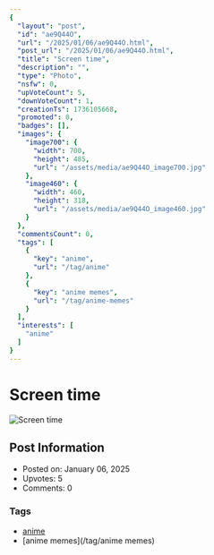 ```yaml
---
{
  "layout": "post",
  "id": "ae9Q44O",
  "url": "/2025/01/06/ae9Q44O.html",
  "post_url": "/2025/01/06/ae9Q44O.html",
  "title": "Screen time",
  "description": "",
  "type": "Photo",
  "nsfw": 0,
  "upVoteCount": 5,
  "downVoteCount": 1,
  "creationTs": 1736105668,
  "promoted": 0,
  "badges": [],
  "images": {
    "image700": {
      "width": 700,
      "height": 485,
      "url": "/assets/media/ae9Q44O_image700.jpg"
    },
    "image460": {
      "width": 460,
      "height": 318,
      "url": "/assets/media/ae9Q44O_image460.jpg"
    }
  },
  "commentsCount": 0,
  "tags": [
    {
      "key": "anime",
      "url": "/tag/anime"
    },
    {
      "key": "anime memes",
      "url": "/tag/anime-memes"
    }
  ],
  "interests": [
    "anime"
  ]
}
---
```


# Screen time

![Screen time](/assets/media/ae9Q44O_image700.jpg)

## Post Information

- Posted on: January 06, 2025
- Upvotes: 5
- Comments: 0

### Tags

- [anime](/tag/anime)
- [anime memes](/tag/anime memes)
